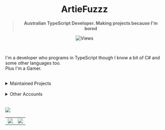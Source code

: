 <div align='center'>
  <h1>ArtieFuzzz</h1>
  <!--- Kinda a mix between auguwu and TMUniversal's README.md pages --->
  <!-- Have a good day after you read this :^) -->
  
  <blockquote><strong>Australian TypeScript Developer. Making projects because I'm bored</strong></blockquote>
  
  ![Views](https://komarev.com/ghpvc/?username=ArtieFuzzz&style=flat-square)

</div>
  <br>
  
  I'm a developer who programs in TypeScript though I know a bit of C# and some other languages too. <br>
  Plus I'm a Gamer.
  
  <br>
  
  <details>
  <summary> Maintained Projects </summary>
  
  - [Ariel](https://github.com/AstrielDivision/Ariel)
  
  </details>
  
  <br>
  
  <details>
  <summary> Other Accounts </summary>
  
  - [Steam](https://steamcommunity.com/id/ArtieFuzzz/)
  - Discord: ArtieFuzzz#8298
  
  </details>
  <br>

<br>
<img align="center" style="padding=0;" src="https://spotify-github-profile.vercel.app/api/view?uid=1xjlhxhi1k1q2ds6vl304cyfq&cover_image=true&theme=novatorem">

<table>
  <tr>
    <td align="center" style="padding=0;width=50%;">
      <img align="center" style="padding=0;" src="https://github-readme-stats.vercel.app/api?username=ArtieFuzzz&show_icons=true&hide_border=true&hide_title=true&count_private=false&theme=vue-dark" />
    </td>
    <td align="center" style="padding=0;width=50%;">
      <img align="center" style="padding=0;" src="https://github-readme-stats.vercel.app/api/top-langs/?username=ArtieFuzzz&layout=compact&hide_border=true&count_private=false&theme=vue-dark" />
    </td>
  </tr>
</table>
